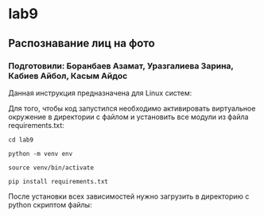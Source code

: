 # lab9
## Распознавание лиц на фото
### Подготовили: Боранбаев Азамат, Уразгалиева Зарина, Кабиев Айбол, Касым Айдос

Данная инструкция предназначена для Linux систем:

Для того, чтобы код запустился необходимо активировать виртуальное окружение в директории с файлом и установить все модули из файла requirements.txt:

`cd lab9`

`python -m venv env`

`source venv/bin/activate`

`pip install requirements.txt`

После установки всех зависимостей нужно загрузить в директорию с python скриптом файлы: 
